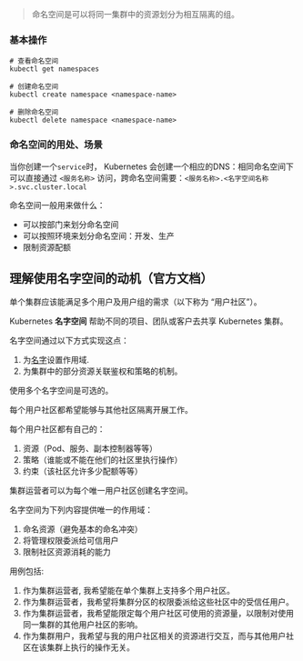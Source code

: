 > 命名空间是可以将同一集群中的资源划分为相互隔离的组。

### 基本操作

```
# 查看命名空间
kubectl get namespaces

# 创建命名空间
kubectl create namespace <namespace-name>

# 删除命名空间
kubectl delete namespace <namespace-name>

```



### 命名空间的用处、场景

当你创建一个`service`时， Kubernetes 会创建一个相应的DNS：相同命名空间下可以直接通过 `<服务名称>` 访问，跨命名空间需要：`<服务名称>.<名字空间名称>.svc.cluster.local`

命名空间一般用来做什么：

- 可以按部门来划分命名空间
- 可以按照环境来划分命名空间：开发、生产
- 限制资源配额



## 理解使用名字空间的动机（官方文档）

单个集群应该能满足多个用户及用户组的需求（以下称为 “用户社区”）。

Kubernetes **名字空间** 帮助不同的项目、团队或客户去共享 Kubernetes 集群。

名字空间通过以下方式实现这点：

1. 为[名字](https://kubernetes.io/zh-cn/docs/concepts/overview/working-with-objects/names/)设置作用域.
2. 为集群中的部分资源关联鉴权和策略的机制。

使用多个名字空间是可选的。

每个用户社区都希望能够与其他社区隔离开展工作。

每个用户社区都有自己的：

1. 资源（Pod、服务、副本控制器等等）
2. 策略（谁能或不能在他们的社区里执行操作）
3. 约束（该社区允许多少配额等等）

集群运营者可以为每个唯一用户社区创建名字空间。

名字空间为下列内容提供唯一的作用域：

1. 命名资源（避免基本的命名冲突）
2. 将管理权限委派给可信用户
3. 限制社区资源消耗的能力

用例包括:

1. 作为集群运营者, 我希望能在单个集群上支持多个用户社区。
2. 作为集群运营者，我希望将集群分区的权限委派给这些社区中的受信任用户。
3. 作为集群运营者，我希望能限定每个用户社区可使用的资源量，以限制对使用同一集群的其他用户社区的影响。
4. 作为集群用户，我希望与我的用户社区相关的资源进行交互，而与其他用户社区在该集群上执行的操作无关。